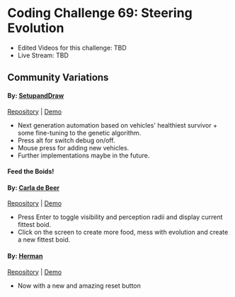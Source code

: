# Coding Challenge 69: Steering Evolution
* Edited Videos for this challenge: TBD
* Live Stream: TBD 

## Community Variations

#### By: [SetupandDraw](https://github.com/SetupandDraw)
[Repository](https://github.com/SetupandDraw/experiments/tree/gh-pages/Evolve_steering_Behavior) | [Demo](https://setupanddraw.github.io/experiments/Evolve_steering_Behavior/)
  * Next generation automation based on vehicles' healthiest survivor + some fine-tuning to the genetic algorithm.
  * Press alt for switch debug on/off.
  * Mouse press for adding new vehicles.
  * Further implementations maybe in the future.


#### Feed the Boids!
#### By: [Carla de Beer](https://github.com/Carla-de-Beer)
[Repository](https://github.com/Carla-de-Beer/Feed-the-Boids) | [Demo](https://carla-de-beer.github.io/Feed-the-Boids/index.html)
  * Press Enter to toggle visibility and perception radii and display current fittest boid.
  * Click on the screen to create more food, mess with evolution and create a new fittest boid.



#### By: [Herman](https://github.com/HermanBergner/hermanbergner.github.io)
[Repository](https://github.com/HermanBergner/hermanbergner.github.io) | [Demo](https://hermanbergner.github.io/)
 * Now with a new and amazing reset button



